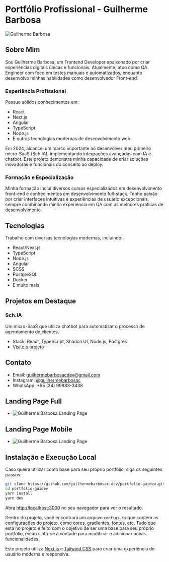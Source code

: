 # Portfólio Profissional - Guilherme Barbosa

![Guilherme Barbosa](https://schia-storage.sfo3.cdn.digitaloceanspaces.com/guilhermecorporativo.jpg)

## Sobre Mim

Sou Guilherme Barbosa, um Frontend Developer apaixonado por criar experiências digitais únicas e funcionais. Atualmente, atuo como QA Engineer com foco em testes manuais e automatizados, enquanto desenvolvo minhas habilidades como desenvolvedor Front-end.

### Experiência Profissional

Possuo sólidos conhecimentos em:
- React
- Next.js 
- Angular
- TypeScript
- Node.js
- E outras tecnologias modernas de desenvolvimento web

Em 2024, alcancei um marco importante ao desenvolver meu primeiro micro-SaaS (Sch.IA), implementando integrações avançadas com IA e chatbot. Este projeto demonstra minha capacidade de criar soluções inovadoras e funcionais do conceito ao deploy.

### Formação e Especialização

Minha formação inclui diversos cursos especializados em desenvolvimento front-end e conhecimentos em desenvolvimento full-stack. Tenho paixão por criar interfaces intuitivas e experiências de usuário excepcionais, sempre combinando minha experiência em QA com as melhores práticas de desenvolvimento.

## Tecnologias

Trabalho com diversas tecnologias modernas, incluindo:
- React/Next.js
- TypeScript
- Node.js
- Angular
- SCSS
- PostgreSQL
- Docker
- E muito mais

## Projetos em Destaque

### Sch.IA
Um micro-SaaS que utiliza chatbot para automatizar o processo de agendamento de clientes.
- Stack: React, TypeScript, Shadcn UI, Node.js, Postgres
- [Visite o projeto](https://schia.com.br)

## Contato

- Email: guilhermebarbosacdev@gmail.com
- Instagram: [@guilhermebarbosac](https://instagram.com/guilhermebarbosac)
- WhatsApp: +55 (34) 99883-3438

## Landing Page Full
- ![Guilherme Barbosa Landing Page](https://schia-storage.sfo3.cdn.digitaloceanspaces.com/Guilherme%20Dev.jpeg)

## Landing Page Mobile
- ![Guilherme Barbosa Landing Page](https://schia-storage.sfo3.cdn.digitaloceanspaces.com/Guilherme%20Dev%20%C2%B7%208.50am%20%C2%B7%2012-20.jpeg)

## Instalação e Execução Local
Caso queira utilizar como base para seu próprio portfólio, siga os seguintes passos:

```bash
git clone https://github.com/guilhermebarbosac-dev/portfolio-guidev.git
cd portfolio-guidev
yarn install
yarn dev
```

Abra [http://localhost:3000](http://localhost:3000) no seu navegador para ver o resultado.

Dentro do projeto, você encontrará um arquivo `configs.ts` que contém as configurações do projeto, como cores, gradientes, fontes, etc.
Tudo que está no projeto é feito com o objetivo de ser uma base para seu próprio portfólio, então sinta-se à vontade para modificar e adicionar novas funcionalidades.


Este projeto utiliza [Next.js](https://nextjs.org) e [Tailwind CSS](https://tailwindcss.com) para criar uma experiência de usuário moderna e responsiva.

